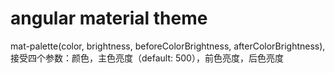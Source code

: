 # angular material theme
mat-palette(color, brightness, beforeColorBrightness, afterColorBrightness), 接受四个参数：颜色，主色亮度（default: 500），前色亮度，后色亮度